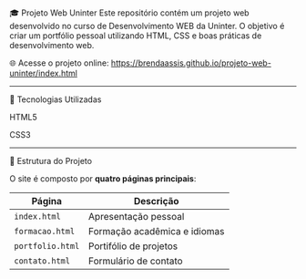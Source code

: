 🎓 Projeto Web Uninter
Este repositório contém um projeto web desenvolvido no curso de Desenvolvimento WEB da Uninter. O objetivo é criar um portfólio pessoal utilizando HTML, CSS e boas práticas de desenvolvimento web.

🌐 Acesse o projeto online:
https://brendaassis.github.io/projeto-web-uninter/index.html

---

🧰 Tecnologias Utilizadas

HTML5

CSS3

---

📂 Estrutura do Projeto

O site é composto por **quatro páginas principais**:

| Página         | Descrição |
|----------------|-----------|
| `index.html`   | Apresentação pessoal |
| `formacao.html`| Formação acadêmica e idiomas |
| `portfolio.html`| Portifólio de projetos |
| `contato.html` | Formulário de contato |

